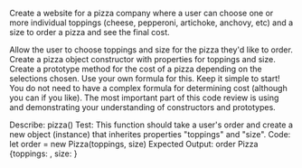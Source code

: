 Create a website for a pizza company where a user can choose one or more individual toppings (cheese, pepperoni, artichoke, anchovy, etc) and a size to order a pizza and see the final cost.

Allow the user to choose toppings and size for the pizza they'd like to order.
Create a pizza object constructor with properties for toppings and size.
Create a prototype method for the cost of a pizza depending on the selections chosen. Use your own formula for this.
Keep it simple to start! You do not need to have a complex formula for determining cost (although you can if you like). The most important part of this code review is using and demonstrating your understanding of constructors and prototypes.

Describe: pizza()
Test: This function should take a user's order and create a new object (instance) that inherites properties "toppings" and "size". 
Code:  let order = new Pizza(toppings, size)
Expected Output: 
order
Pizza {toppings: , size: }